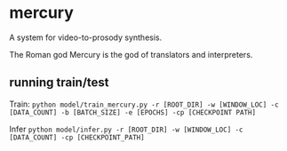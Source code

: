 # mercury

A system for video-to-prosody synthesis.

The Roman god Mercury is the god of translators and interpreters.


## running train/test

Train: `python model/train_mercury.py -r [ROOT_DIR] -w [WINDOW_LOC] -c [DATA_COUNT] -b [BATCH_SIZE] -e [EPOCHS] -cp [CHECKPOINT PATH]`

Infer `python model/infer.py -r [ROOT_DIR] -w [WINDOW_LOC] -c [DATA_COUNT] -cp [CHECKPOINT_PATH]`
